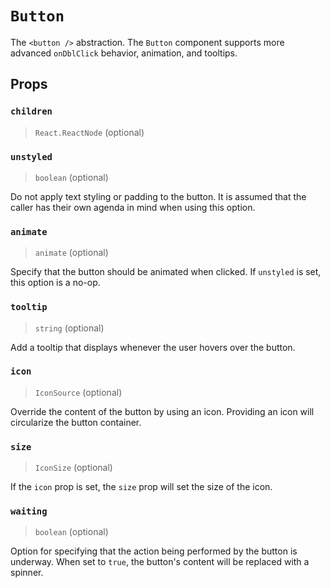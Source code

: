 # `Button`

The `<button />` abstraction. The `Button` component supports more advanced
`onDblClick` behavior, animation, and tooltips.

## Props

### `children`
> `React.ReactNode` (optional)

### `unstyled`
> `boolean` (optional)

Do not apply text styling or padding to the button. It is assumed that the
caller has their own agenda in mind when using this option.

### `animate`
> `animate` (optional)

Specify that the button should be animated when clicked. If `unstyled` is set,
this option is a no-op.

### `tooltip`
> `string` (optional)

Add a tooltip that displays whenever the user hovers over the button.

### `icon`
> `IconSource` (optional)

Override the content of the button by using an icon. Providing an icon will
circularize the button container.

### `size`
> `IconSize` (optional)

If the `icon` prop is set, the `size` prop will set the size of the icon.

### `waiting`
> `boolean` (optional)

Option for specifying that the action being performed by the button is underway.
When set to `true`, the button's content will be replaced with a spinner.

